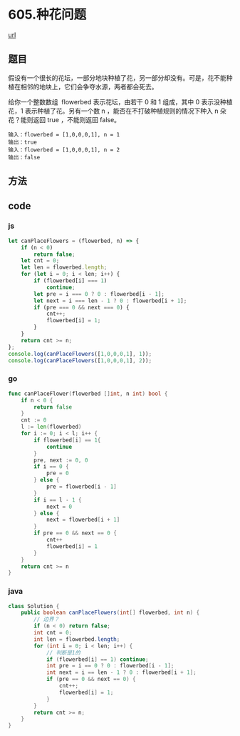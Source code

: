 # 605.种花问题


[url](https://leetcode-cn.com/problems/longest-harmonious-subsequence/)


## 题目
假设有一个很长的花坛，一部分地块种植了花，另一部分却没有。可是，花不能种植在相邻的地块上，它们会争夺水源，两者都会死去。

给你一个整数数组  flowerbed 表示花坛，由若干 0 和 1 组成，其中 0 表示没种植花，1 表示种植了花。另有一个数 n ，能否在不打破种植规则的情况下种入 n 朵花？能则返回 true ，不能则返回 false。



```
输入：flowerbed = [1,0,0,0,1], n = 1
输出：true
输入：flowerbed = [1,0,0,0,1], n = 2
输出：false
```


## 方法


## code

### js

```js
let canPlaceFlowers = (flowerbed, n) => {
    if (n < 0)
        return false;
    let cnt = 0;
    let len = flowerbed.length;
    for (let i = 0; i < len; i++) {
        if (flowerbed[i] === 1)
            continue;
        let pre = i === 0 ? 0 : flowerbed[i - 1];
        let next = i === len - 1 ? 0 : flowerbed[i + 1];
        if (pre === 0 && next === 0) {
            cnt++;
            flowerbed[i] = 1;
        }
    }
    return cnt >= n;
};
console.log(canPlaceFlowers([1,0,0,0,1], 1));
console.log(canPlaceFlowers([1,0,0,0,1], 2));
```

### go

```go
func canPlaceFlower(flowerbed []int, n int) bool {
	if n < 0 {
		return false
	}
	cnt := 0
	l := len(flowerbed)
	for i := 0; i < l; i++ {
		if flowerbed[i] == 1{
			continue
		}
		pre, next := 0, 0
		if i == 0 {
			pre = 0
		} else {
			pre = flowerbed[i - 1]
		}
		if i == l - 1 {
			next = 0
		} else {
			next = flowerbed[i + 1]
		}
		if pre == 0 && next == 0 {
			cnt++
			flowerbed[i] = 1
		}
	}
	return cnt >= n
}
```

### java

```java
class Solution {
    public boolean canPlaceFlowers(int[] flowerbed, int n) {
        // 边界？
        if (n < 0) return false;
        int cnt = 0;
        int len = flowerbed.length;
        for (int i = 0; i < len; i++) {
            // 判断是1的
            if (flowerbed[i] == 1) continue;
            int pre = i == 0 ? 0 : flowerbed[i - 1];
            int next = i == len - 1 ? 0 : flowerbed[i + 1];
            if (pre == 0 && next == 0) {
                cnt++;
                flowerbed[i] = 1;
            }
        }
        return cnt >= n;
    }
}
```

